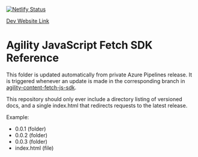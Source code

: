 [![Netlify Status](https://api.netlify.com/api/v1/badges/c45f5d6e-923b-4019-820e-826e6185017d/deploy-status)](https://app.netlify.com/sites/keen-easley-cec13b/deploys)

[Dev Website Link](https://dev--keen-easley-cec13b.netlify.com/agility-content-fetch-js-sdk/)

# Agility JavaScript Fetch SDK Reference

This folder is updated automatically from private Azure Pipelines release. It is triggered whenever an update is made in the corresponding branch in [agility-content-fetch-js-sdk](https://github.com/agility/agility-content-fetch-js-sdk). 

This repository should only ever include a directory listing of versioned docs, and a single index.html that redirects requests to the latest release.

Example:
- 0.0.1 (folder)
- 0.0.2 (folder)
- 0.0.3 (folder)
- index.html (file)


